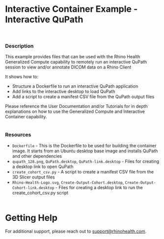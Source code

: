 # Interactive Container Example - Interactive QuPath
<br/>

### **Description**

This example provides files that can be used with the Rhino Health Generalized Compute capability to remotely run an interactive QuPath session to view and/or annotate DICOM data on a Rhino Client

It shows how to:
* Structure a Dockerfile to run an interactive QuPath application
* Add links to the interactive desktop to load QuPath
* Add a script to create a manifest CSV file from the QuPath output files

Please reference the User Documentation and/or Tutorials for in depth explanations on how to use the Generalized Compute and Interactive Container capability.
<br/><br/>

### **Resources**
- `Dockerfile` - This is the Dockerfile to be used for building the container image. It starts from an Ubuntu desktop base image and installs QuPath and other dependencies 
- `qupath_128.png`, `QuPath.desktop`, `QuPath-link.desktop` - Files for creating a desktop link to open QuPath
- `create_cohort_csv.py` - A script to create a manifest CSV file from the 3D Slicer output files
- `Rhino-Health-Logo.svg`, `Create-Output-Cohort.desktop`, `Create-Output-Cohort-link.desktop` - Files for creating a desktop link to run the create_cohort_csv.py script
<br><br>

# Getting Help
For additional support, please reach out to [support@rhinohealth.com](mailto:support@rhinohealth.com).

